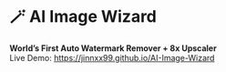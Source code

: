 # 🪄 AI Image Wizard  
**World’s First Auto Watermark Remover + 8x Upscaler**  
Live Demo: https://jinnxx99.github.io/AI-Image-Wizard  

